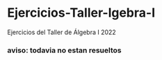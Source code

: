 # Ejercicios-Taller-lgebra-I
Ejercicios del Taller de Álgebra I 2022
### aviso: todavia no estan resueltos
